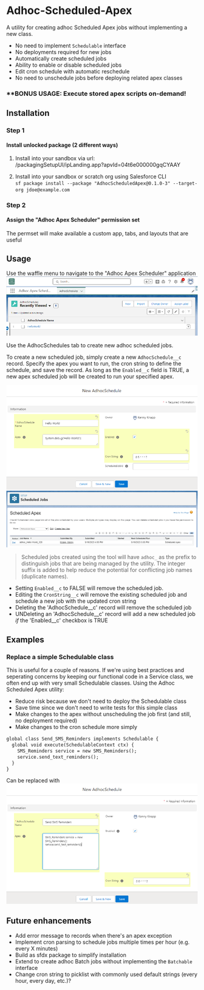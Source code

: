 # Adhoc-Scheduled-Apex
A utility for creating adhoc Scheduled Apex jobs without implementing a new class.

- No need to implement `Schedulable` interface
- No deployments required for new jobs
- Automatically create scheduled jobs
- Ability to enable or disable scheduled jobs
- Edit cron schedule with automatic reschedule
- No need to unschedule jobs before deploying related apex classes

### ****BONUS USAGE: Execute stored apex scripts on-demand!** 

## Installation

### Step 1
#### Install unlocked package (2 different ways)
1. Install into your sandbox via url:  
   /packagingSetupUI/ipLanding.app?apvId=04t6e000000gqCYAAY


2. Install into your sandbox or scratch org using Salesforce CLI  
   `sf package install --package "AdhocScheduledApex@0.1.0-3" --target-org jdoe@example.com`

### Step 2
#### Assign the "Adhoc Apex Scheduler" permission set
The permset will make available a custom app, tabs, and layouts that are useful

## Usage
Use the waffle menu to navigate to the "Adhoc Apex Scheduler" application  
![img_4.png](img_4.png)

Use the AdhocSchedules tab to create new adhoc scheduled jobs.  


To create a new scheduled job, simply create a new `AdhocSchedule__c` record. Specify the apex you want to run, 
the cron string to define the schedule, and save the record. As long as the `Enabled__c` field is TRUE, a new 
apex scheduled job will be created to run your specified apex.

![img_1.png](img_1.png)
![img_2.png](img_2.png)
> Scheduled jobs created using the tool will have `adhoc_` as the prefix to distinguish jobs that are being managed by the utility. The integer suffix is added to help reduce the potential for conflicting job names (duplicate names).

- Setting `Enabled__c` to FALSE will remove the scheduled job.
- Editing the `CronString__c` will remove the existing scheduled job and schedule a new job with the updated cron string
- Deleting the 'AdhocSchedule__c' record will remove the scheduled job
- UNDeleting an 'AdhocSchedule__c' record will add a new scheduled job _if_ the 'Enabled__c' checkbox is TRUE

## Examples

### Replace a simple Schedulable class
This is useful for a couple of reasons. If we're using best practices and seperating concerns by keeping our functional code in a Service class,
we often end up with very small Schedulable classes. Using the Adhoc Scheduled Apex utility:
- Reduce risk because we don't need to deploy the Schedulable class
- Save time since we don't need to write tests for this simple class
- Make changes to the apex without unscheduling the job first (and still, no deployment required)
- Make changes to the cron schedule more simply
```
global class Send_SMS_Reminders implements Schedulable {
  global void execute(SchedulableContext ctx) {
    SMS_Reminders service = new SMS_Reminders();
    service.send_text_reminders();
  }
}
```
Can be replaced with  
![img_3.png](img_3.png)

## Future enhancements  
- Add error message to records when there's an apex exception
- Implement cron parsing to schedule jobs multiple times per hour (e.g. every X minutes)
- Build as sfdx package to simplify installation
- Extend to create adhoc Batch jobs without implementing the `Batchable` interface
- Change cron string to picklist with commonly used default strings (every hour, every day, etc.)?

